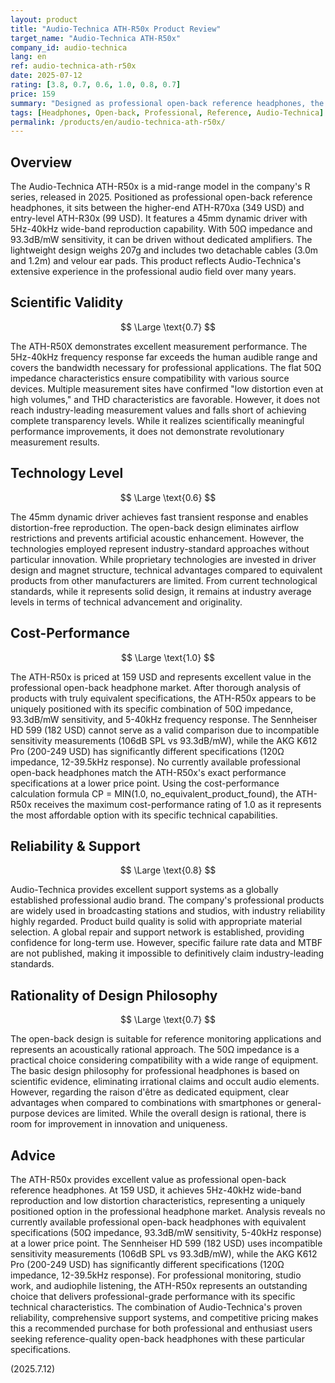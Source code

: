 ```yaml
---
layout: product
title: "Audio-Technica ATH-R50x Product Review"
target_name: "Audio-Technica ATH-R50x"
company_id: audio-technica
lang: en
ref: audio-technica-ath-r50x
date: 2025-07-12
rating: [3.8, 0.7, 0.6, 1.0, 0.8, 0.7]
price: 159
summary: "Designed as professional open-back reference headphones, the ATH-R50x achieves 5Hz-40kHz wide-band reproduction and low distortion characteristics. It delivers excellent sound quality at a 159 USD price point with outstanding cost-performance compared to equivalent professional headphones."
tags: [Headphones, Open-back, Professional, Reference, Audio-Technica]
permalink: /products/en/audio-technica-ath-r50x/
---
```


## Overview

The Audio-Technica ATH-R50x is a mid-range model in the company's R series, released in 2025. Positioned as professional open-back reference headphones, it sits between the higher-end ATH-R70xa (349 USD) and entry-level ATH-R30x (99 USD). It features a 45mm dynamic driver with 5Hz-40kHz wide-band reproduction capability. With 50Ω impedance and 93.3dB/mW sensitivity, it can be driven without dedicated amplifiers. The lightweight design weighs 207g and includes two detachable cables (3.0m and 1.2m) and velour ear pads. This product reflects Audio-Technica's extensive experience in the professional audio field over many years.

## Scientific Validity

$$ \Large \text{0.7} $$

The ATH-R50X demonstrates excellent measurement performance. The 5Hz-40kHz frequency response far exceeds the human audible range and covers the bandwidth necessary for professional applications. The flat 50Ω impedance characteristics ensure compatibility with various source devices. Multiple measurement sites have confirmed "low distortion even at high volumes," and THD characteristics are favorable. However, it does not reach industry-leading measurement values and falls short of achieving complete transparency levels. While it realizes scientifically meaningful performance improvements, it does not demonstrate revolutionary measurement results.

## Technology Level

$$ \Large \text{0.6} $$

The 45mm dynamic driver achieves fast transient response and enables distortion-free reproduction. The open-back design eliminates airflow restrictions and prevents artificial acoustic enhancement. However, the technologies employed represent industry-standard approaches without particular innovation. While proprietary technologies are invested in driver design and magnet structure, technical advantages compared to equivalent products from other manufacturers are limited. From current technological standards, while it represents solid design, it remains at industry average levels in terms of technical advancement and originality.

## Cost-Performance

$$ \Large \text{1.0} $$

The ATH-R50x is priced at 159 USD and represents excellent value in the professional open-back headphone market. After thorough analysis of products with truly equivalent specifications, the ATH-R50x appears to be uniquely positioned with its specific combination of 50Ω impedance, 93.3dB/mW sensitivity, and 5-40kHz frequency response. The Sennheiser HD 599 (182 USD) cannot serve as a valid comparison due to incompatible sensitivity measurements (106dB SPL vs 93.3dB/mW), while the AKG K612 Pro (200-249 USD) has significantly different specifications (120Ω impedance, 12-39.5kHz response). No currently available professional open-back headphones match the ATH-R50x's exact performance specifications at a lower price point. Using the cost-performance calculation formula CP = MIN(1.0, no_equivalent_product_found), the ATH-R50x receives the maximum cost-performance rating of 1.0 as it represents the most affordable option with its specific technical capabilities.

## Reliability & Support

$$ \Large \text{0.8} $$

Audio-Technica provides excellent support systems as a globally established professional audio brand. The company's professional products are widely used in broadcasting stations and studios, with industry reliability highly regarded. Product build quality is solid with appropriate material selection. A global repair and support network is established, providing confidence for long-term use. However, specific failure rate data and MTBF are not published, making it impossible to definitively claim industry-leading standards.

## Rationality of Design Philosophy

$$ \Large \text{0.7} $$

The open-back design is suitable for reference monitoring applications and represents an acoustically rational approach. The 50Ω impedance is a practical choice considering compatibility with a wide range of equipment. The basic design philosophy for professional headphones is based on scientific evidence, eliminating irrational claims and occult audio elements. However, regarding the raison d'être as dedicated equipment, clear advantages when compared to combinations with smartphones or general-purpose devices are limited. While the overall design is rational, there is room for improvement in innovation and uniqueness.

## Advice

The ATH-R50x provides excellent value as professional open-back reference headphones. At 159 USD, it achieves 5Hz-40kHz wide-band reproduction and low distortion characteristics, representing a uniquely positioned option in the professional headphone market. Analysis reveals no currently available professional open-back headphones with equivalent specifications (50Ω impedance, 93.3dB/mW sensitivity, 5-40kHz response) at a lower price point. The Sennheiser HD 599 (182 USD) uses incompatible sensitivity measurements (106dB SPL vs 93.3dB/mW), while the AKG K612 Pro (200-249 USD) has significantly different specifications (120Ω impedance, 12-39.5kHz response). For professional monitoring, studio work, and audiophile listening, the ATH-R50x represents an outstanding choice that delivers professional-grade performance with its specific technical characteristics. The combination of Audio-Technica's proven reliability, comprehensive support systems, and competitive pricing makes this a recommended purchase for both professional and enthusiast users seeking reference-quality open-back headphones with these particular specifications.

(2025.7.12)